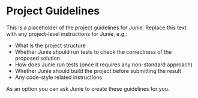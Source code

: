 # Project Guidelines

This is a placeholder of the project guidelines for Junie.
Replace this text with any project-level instructions for Junie, e.g.:

- What is the project structure
- Whether Junie should run tests to check the correctness of the proposed solution
- How does Junie run tests (once it requires any non-standard approach)
- Whether Junie should build the project before submitting the result
- Any code-style related instructions

As an option you can ask Junie to create these guidelines for you.
